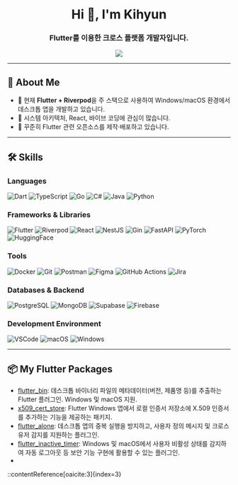 <h1 align="center">Hi 👋, I'm Kihyun</h1>
<h3 align="center">Flutter를 이용한 크로스 플랫폼 개발자입니다.</h3>

<p align="center">
  <a href="https://kihyun1998.github.io/" target="_blank">
    <img src="https://img.shields.io/badge/Visit%20My%20Blog-181717?style=for-the-badge&logo=github&logoColor=white"/>
  </a>
</p>

---

## 🧠 About Me

- 🔭 현재 **Flutter + Riverpod**을 주 스택으로 사용하여 Windows/macOS 환경에서 데스크톱 앱을 개발하고 있습니다.
- 🌱 시스템 아키텍처, React, 바이브 코딩에 관심이 많습니다.
- 💬 꾸준히 Flutter 관련 오픈소스를 제작·배포하고 있습니다.

---

## 🛠️ Skills

### Languages
![Dart](https://img.shields.io/badge/Dart-0175C2?style=for-the-badge&logo=dart&logoColor=white)
![TypeScript](https://img.shields.io/badge/TypeScript-3178C6?style=for-the-badge&logo=typescript&logoColor=white)
![Go](https://img.shields.io/badge/Go-00ADD8?style=for-the-badge&logo=go&logoColor=white)
![C#](https://img.shields.io/badge/C%23-512BD4?style=for-the-badge&logo=csharp&logoColor=white)
![Java](https://img.shields.io/badge/Java-007396?style=for-the-badge&logo=java&logoColor=white)
![Python](https://img.shields.io/badge/Python-3776AB?style=for-the-badge&logo=python&logoColor=white)

### Frameworks & Libraries
![Flutter](https://img.shields.io/badge/Flutter-02569B?style=for-the-badge&logo=flutter&logoColor=white)
![Riverpod](https://img.shields.io/badge/Riverpod-0F172A?style=for-the-badge&logo=flutter&logoColor=white)
![React](https://img.shields.io/badge/React-1e1e1e?style=for-the-badge&logo=react&logoColor=61DAFB)
![NestJS](https://img.shields.io/badge/NestJS-E0234E?style=for-the-badge&logo=nestjs&logoColor=white)
![Gin](https://img.shields.io/badge/gin-00ADD8?style=for-the-badge&logo=go&logoColor=white)
![FastAPI](https://img.shields.io/badge/FastAPI-009688?style=for-the-badge&logo=fastapi&logoColor=white)
![PyTorch](https://img.shields.io/badge/PyTorch-EE4C2C?style=for-the-badge&logo=pytorch&logoColor=white)
![HuggingFace](https://img.shields.io/badge/HuggingFace-FCC624?style=for-the-badge&logo=huggingface&logoColor=black)

### Tools
![Docker](https://img.shields.io/badge/Docker-2496ED?style=for-the-badge&logo=docker&logoColor=white)
![Git](https://img.shields.io/badge/Git-F05032?style=for-the-badge&logo=git&logoColor=white)
![Postman](https://img.shields.io/badge/Postman-FF6C37?style=for-the-badge&logo=postman&logoColor=white)
![Figma](https://img.shields.io/badge/Figma-F24E1E?style=for-the-badge&logo=figma&logoColor=white)
![GitHub Actions](https://img.shields.io/badge/GitHub%20Actions-2088FF?style=for-the-badge&logo=githubactions&logoColor=white)
![Jira](https://img.shields.io/badge/Jira-0052CC?style=for-the-badge&logo=jira&logoColor=white)

### Databases & Backend
![PostgreSQL](https://img.shields.io/badge/PostgreSQL-4169E1?style=for-the-badge&logo=postgresql&logoColor=white)
![MongoDB](https://img.shields.io/badge/MongoDB-47A248?style=for-the-badge&logo=mongodb&logoColor=white)
![Supabase](https://img.shields.io/badge/Supabase-3ECF8E?style=for-the-badge&logo=supabase&logoColor=white)
![Firebase](https://img.shields.io/badge/Firebase-FFCA28?style=for-the-badge&logo=firebase&logoColor=black)

### Development Environment
![VSCode](https://img.shields.io/badge/VSCode-007ACC?style=for-the-badge&logo=visualstudiocode&logoColor=white)
![macOS](https://img.shields.io/badge/macOS-000000?style=for-the-badge&logo=apple&logoColor=white)
![Windows](https://img.shields.io/badge/Windows-0078D6?style=for-the-badge&logo=windows&logoColor=white)

---

## 📦 My Flutter Packages

- [flutter_bin](https://pub.dev/packages/flutter_bin): 데스크톱 바이너리 파일의 메타데이터(버전, 제품명 등)를 추출하는 Flutter 플러그인. Windows 및 macOS 지원.
- [x509_cert_store](https://pub.dev/packages/x509_cert_store): Flutter Windows 앱에서 로컬 인증서 저장소에 X.509 인증서를 추가하는 기능을 제공하는 패키지.
- [flutter_alone](https://pub.dev/packages/flutter_alone): 데스크톱 앱의 중복 실행을 방지하고, 사용자 정의 메시지 및 크로스 유저 감지를 지원하는 플러그인.
- [flutter_inactive_timer](https://pub.dev/packages/flutter_inactive_timer): Windows 및 macOS에서 사용자 비활성 상태를 감지하여 자동 로그아웃 등 보안 기능 구현에 활용할 수 있는 플러그인.
-
::contentReference[oaicite:3]{index=3}
 
